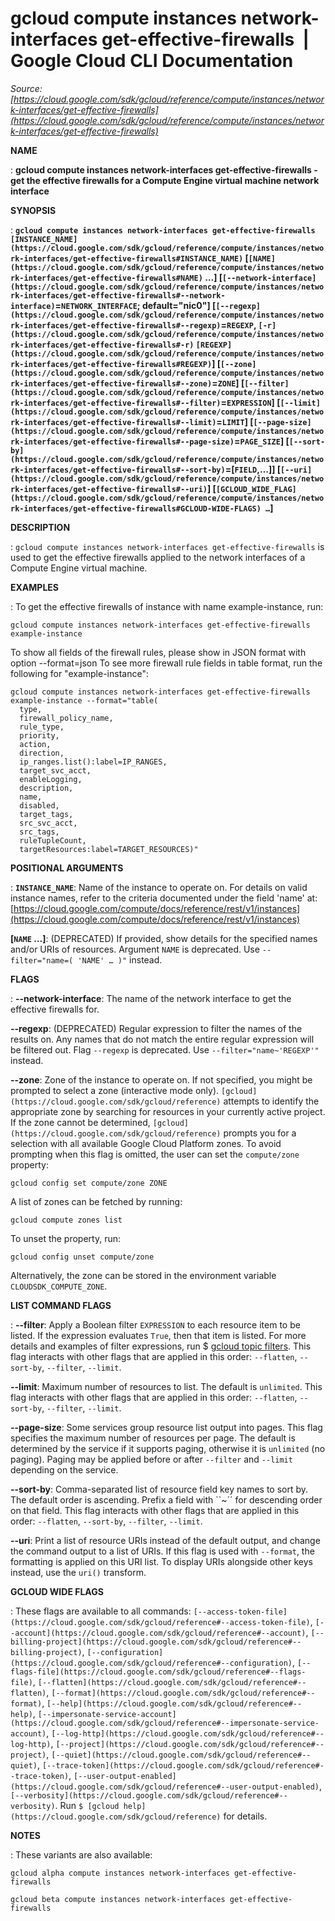# gcloud compute instances network-interfaces get-effective-firewalls  |  Google Cloud CLI Documentation

*Source: [https://cloud.google.com/sdk/gcloud/reference/compute/instances/network-interfaces/get-effective-firewalls](https://cloud.google.com/sdk/gcloud/reference/compute/instances/network-interfaces/get-effective-firewalls)*

**NAME**

: **gcloud compute instances network-interfaces get-effective-firewalls - get the effective firewalls for a Compute Engine virtual machine network interface**

**SYNOPSIS**

: **`gcloud compute instances network-interfaces get-effective-firewalls` `[INSTANCE_NAME](https://cloud.google.com/sdk/gcloud/reference/compute/instances/network-interfaces/get-effective-firewalls#INSTANCE_NAME)` [`[NAME](https://cloud.google.com/sdk/gcloud/reference/compute/instances/network-interfaces/get-effective-firewalls#NAME)` …] [`[--network-interface](https://cloud.google.com/sdk/gcloud/reference/compute/instances/network-interfaces/get-effective-firewalls#--network-interface)`=`NETWORK_INTERFACE`; default="nic0"] [`[--regexp](https://cloud.google.com/sdk/gcloud/reference/compute/instances/network-interfaces/get-effective-firewalls#--regexp)`=`REGEXP`, `[-r](https://cloud.google.com/sdk/gcloud/reference/compute/instances/network-interfaces/get-effective-firewalls#-r)` `[REGEXP](https://cloud.google.com/sdk/gcloud/reference/compute/instances/network-interfaces/get-effective-firewalls#REGEXP)`] [`[--zone](https://cloud.google.com/sdk/gcloud/reference/compute/instances/network-interfaces/get-effective-firewalls#--zone)`=`ZONE`] [`[--filter](https://cloud.google.com/sdk/gcloud/reference/compute/instances/network-interfaces/get-effective-firewalls#--filter)`=`EXPRESSION`] [`[--limit](https://cloud.google.com/sdk/gcloud/reference/compute/instances/network-interfaces/get-effective-firewalls#--limit)`=`LIMIT`] [`[--page-size](https://cloud.google.com/sdk/gcloud/reference/compute/instances/network-interfaces/get-effective-firewalls#--page-size)`=`PAGE_SIZE`] [`[--sort-by](https://cloud.google.com/sdk/gcloud/reference/compute/instances/network-interfaces/get-effective-firewalls#--sort-by)`=[`FIELD`,…]] [`[--uri](https://cloud.google.com/sdk/gcloud/reference/compute/instances/network-interfaces/get-effective-firewalls#--uri)`] [`[GCLOUD_WIDE_FLAG](https://cloud.google.com/sdk/gcloud/reference/compute/instances/network-interfaces/get-effective-firewalls#GCLOUD-WIDE-FLAGS) …`]**

**DESCRIPTION**

: `gcloud compute instances network-interfaces get-effective-firewalls`
is used to get the effective firewalls applied to the network interfaces of a
Compute Engine virtual machine.

**EXAMPLES**

: To get the effective firewalls of instance with name example-instance, run:

```
gcloud compute instances network-interfaces get-effective-firewalls example-instance
```

To show all fields of the firewall rules, please show in JSON format with option
--format=json
To see more firewall rule fields in table format, run the following for
"example-instance":

```
gcloud compute instances network-interfaces get-effective-firewalls example-instance --format="table(
  type,
  firewall_policy_name,
  rule_type,
  priority,
  action,
  direction,
  ip_ranges.list():label=IP_RANGES,
  target_svc_acct,
  enableLogging,
  description,
  name,
  disabled,
  target_tags,
  src_svc_acct,
  src_tags,
  ruleTupleCount,
  targetResources:label=TARGET_RESOURCES)"
```

**POSITIONAL ARGUMENTS**

: **`INSTANCE_NAME`**:
Name of the instance to operate on. For details on valid instance names, refer
to the criteria documented under the field 'name' at: [https://cloud.google.com/compute/docs/reference/rest/v1/instances](https://cloud.google.com/compute/docs/reference/rest/v1/instances)

**[`NAME` …]**:
(DEPRECATED) If provided, show details for the specified names and/or URIs of
resources.
Argument `NAME` is deprecated. Use `--filter="name=( 'NAME'
… )"` instead.

**FLAGS**

: **--network-interface**:
The name of the network interface to get the effective firewalls for.

**--regexp**:
(DEPRECATED) Regular expression to filter the names of the results on. Any names
that do not match the entire regular expression will be filtered out.
Flag `--regexp` is deprecated. Use
`--filter="name~'REGEXP'"` instead.

**--zone**:
Zone of the instance to operate on. If not specified, you might be prompted to
select a zone (interactive mode only). `[gcloud](https://cloud.google.com/sdk/gcloud/reference)` attempts to identify the
appropriate zone by searching for resources in your currently active project. If
the zone cannot be determined, `[gcloud](https://cloud.google.com/sdk/gcloud/reference)` prompts you for a selection with
all available Google Cloud Platform zones.
To avoid prompting when this flag is omitted, the user can set the
``compute/zone`` property:

```
gcloud config set compute/zone ZONE
```

A list of zones can be fetched by running:

```
gcloud compute zones list
```

To unset the property, run:

```
gcloud config unset compute/zone
```

Alternatively, the zone can be stored in the environment variable
``CLOUDSDK_COMPUTE_ZONE``.

**LIST COMMAND FLAGS**

: **--filter**:
Apply a Boolean filter `EXPRESSION` to each resource item
to be listed. If the expression evaluates `True`, then that item is
listed. For more details and examples of filter expressions, run $ [gcloud topic filters](https://cloud.google.com/sdk/gcloud/reference/topic/filters). This flag
interacts with other flags that are applied in this order:
`--flatten`, `--sort-by`, `--filter`,
`--limit`.

**--limit**:
Maximum number of resources to list. The default is `unlimited`. This
flag interacts with other flags that are applied in this order:
`--flatten`, `--sort-by`, `--filter`,
`--limit`.

**--page-size**:
Some services group resource list output into pages. This flag specifies the
maximum number of resources per page. The default is determined by the service
if it supports paging, otherwise it is `unlimited` (no paging).
Paging may be applied before or after `--filter` and
`--limit` depending on the service.

**--sort-by**:
Comma-separated list of resource field key names to sort by. The default order
is ascending. Prefix a field with ``~´´ for descending order on that
field. This flag interacts with other flags that are applied in this order:
`--flatten`, `--sort-by`, `--filter`,
`--limit`.

**--uri**:
Print a list of resource URIs instead of the default output, and change the
command output to a list of URIs. If this flag is used with
`--format`, the formatting is applied on this URI list. To display
URIs alongside other keys instead, use the `uri()` transform.

**GCLOUD WIDE FLAGS**

: These flags are available to all commands: `[--access-token-file](https://cloud.google.com/sdk/gcloud/reference#--access-token-file)`,
`[--account](https://cloud.google.com/sdk/gcloud/reference#--account)`, `[--billing-project](https://cloud.google.com/sdk/gcloud/reference#--billing-project)`,
`[--configuration](https://cloud.google.com/sdk/gcloud/reference#--configuration)`,
`[--flags-file](https://cloud.google.com/sdk/gcloud/reference#--flags-file)`,
`[--flatten](https://cloud.google.com/sdk/gcloud/reference#--flatten)`, `[--format](https://cloud.google.com/sdk/gcloud/reference#--format)`, `[--help](https://cloud.google.com/sdk/gcloud/reference#--help)`, `[--impersonate-service-account](https://cloud.google.com/sdk/gcloud/reference#--impersonate-service-account)`,
`[--log-http](https://cloud.google.com/sdk/gcloud/reference#--log-http)`,
`[--project](https://cloud.google.com/sdk/gcloud/reference#--project)`, `[--quiet](https://cloud.google.com/sdk/gcloud/reference#--quiet)`, `[--trace-token](https://cloud.google.com/sdk/gcloud/reference#--trace-token)`, `[--user-output-enabled](https://cloud.google.com/sdk/gcloud/reference#--user-output-enabled)`,
`[--verbosity](https://cloud.google.com/sdk/gcloud/reference#--verbosity)`.
Run `$ [gcloud help](https://cloud.google.com/sdk/gcloud/reference)` for details.

**NOTES**

: These variants are also available:

```
gcloud alpha compute instances network-interfaces get-effective-firewalls
```

```
gcloud beta compute instances network-interfaces get-effective-firewalls
```